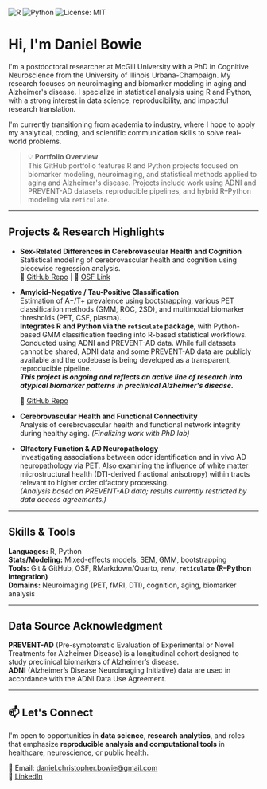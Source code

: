 ![R](https://img.shields.io/badge/code-R-blue)
![Python](https://img.shields.io/badge/code-Python-yellow)
![License: MIT](https://img.shields.io/badge/license-MIT-green)

# Hi, I'm Daniel Bowie

I'm a postdoctoral researcher at McGill University with a PhD in Cognitive Neuroscience from the University of Illinois Urbana-Champaign. My research focuses on neuroimaging and biomarker modeling in aging and Alzheimer's disease. I specialize in statistical analysis using R and Python, with a strong interest in data science, reproducibility, and impactful research translation.

I'm currently transitioning from academia to industry, where I hope to apply my analytical, coding, and scientific communication skills to solve real-world problems.

> 💡 **Portfolio Overview**  
> This GitHub portfolio features R and Python projects focused on biomarker modeling, neuroimaging, and statistical methods applied to aging and Alzheimer's disease. Projects include work using ADNI and PREVENT-AD datasets, reproducible pipelines, and hybrid R–Python modeling via `reticulate`.

---

## Projects & Research Highlights

- **Sex-Related Differences in Cerebrovascular Health and Cognition**  
  Statistical modeling of cerebrovascular health and cognition using piecewise regression analysis.  
  📂 [GitHub Repo](https://github.com/danielbowie/neurovascular_aging_NBD) | 🔗 [OSF Link](https://osf.io/q3sxj/)

- **Amyloid-Negative / Tau-Positive Classification**  
Estimation of A−/T+ prevalence using bootstrapping, various PET classification methods (GMM, ROC, 2SD), and multimodal biomarker thresholds (PET, CSF, plasma).  
**Integrates R and Python via the `reticulate` package**, with Python-based GMM classification feeding into R-based statistical workflows.
Conducted using ADNI and PREVENT-AD data. While full datasets cannot be shared, ADNI data and some PREVENT-AD data are publicly available and the codebase is being developed as a transparent, reproducible pipeline.  
**_This project is ongoing and reflects an active line of research into atypical biomarker patterns in preclinical Alzheimer's disease._**

  📂 [GitHub Repo](https://github.com/danielbowie/amy_neg_tau_pos)

- **Cerebrovascular Health and Functional Connectivity**  
  Analysis of cerebrovascular health and functional network integrity during healthy aging. *(Finalizing work with PhD lab)*
  
- **Olfactory Function & AD Neuropathology**  
  Investigating associations between odor identification and in vivo AD neuropathology via PET. Also examining the influence of white matter microstructural health (DTI-derived fractional anisotropy) within tracts relevant to higher order olfactory processing.  
  *(Analysis based on PREVENT-AD data; results currently restricted by data access agreements.)*


---

## Skills & Tools

**Languages:** R, Python  
**Stats/Modeling:** Mixed-effects models, SEM, GMM, bootstrapping  
**Tools:** Git & GitHub, OSF, RMarkdown/Quarto, `renv`, **`reticulate` (R–Python integration)**  
**Domains:** Neuroimaging (PET, fMRI, DTI), cognition, aging, biomarker analysis

---

## Data Source Acknowledgment

**PREVENT-AD** (Pre-symptomatic Evaluation of Experimental or Novel Treatments for Alzheimer Disease) is a longitudinal cohort designed to study preclinical biomarkers of Alzheimer’s disease.  
**ADNI** (Alzheimer’s Disease Neuroimaging Initiative) data are used in accordance with the ADNI Data Use Agreement.  

---

## 📫 Let's Connect

I'm open to opportunities in **data science**, **research analytics**, and roles that emphasize **reproducible analysis and computational tools** in healthcare, neuroscience, or public health.

📧 Email: daniel.christopher.bowie@gmail.com  
🔗 [LinkedIn](https://www.linkedin.com/in/daniel-bowie-86478819b)
